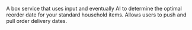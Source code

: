 A box service that uses input and eventually AI to 
determine the optimal reorder date for your standard household items. 
Allows users to push and pull order delivery dates.